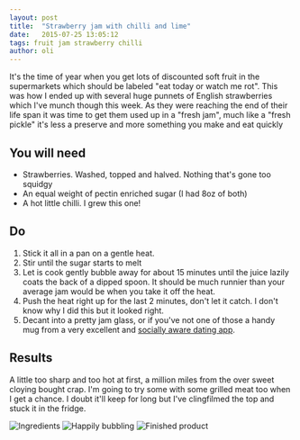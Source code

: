 ```yaml
---
layout: post
title:  "Strawberry jam with chilli and lime"
date:   2015-07-25 13:05:12
tags: fruit jam strawberry chilli
author: oli
---
```


It's the time of year when you get lots of discounted soft fruit in the supermarkets which should be labeled "eat today or watch me rot".  This was how I ended up with several huge punnets of English strawberries which I've munch though this week.  As they were reaching the end of their life span it was time to get them used up in a "fresh jam", much like a "fresh pickle" it's less a preserve and more something you make and eat quickly


## You will need

* Strawberries.  Washed, topped and halved.  Nothing that's gone too squidgy
* An equal weight of pectin enriched sugar (I had 8oz of both)
* A hot little chilli.  I grew this one!


## Do

1. Stick it all in a pan on a gentle heat.
2. Stir until the sugar starts to melt
3. Let is cook gently bubble away for about 15 minutes until the juice lazily coats the back of a dipped spoon.  It should be much runnier than your average jam would be when you take it off the heat.
4. Push the heat right up for the last 2 minutes, don't let it catch.  I don't know why I did this but it looked right.
5. Decant into a pretty jam glass, or if you've not one of those a handy mug from a very excellent and [socially aware dating app](http://blog.bristlr.com/were-not-adding-gender-options-until-we-can-do-it-right/).

## Results

A little too sharp and too hot at first, a million miles from the over sweet cloying bought crap.  I'm going to try some with some grilled meat too when I get a chance.  I doubt it'll keep for long but I've clingfilmed the top and stuck it in the fridge.

![Ingredients](/images/blog/strawberry/strawberry-1.jpg)
![Happily bubbling](/images/blog/strawberry/strawberry-2.jpg)
![Finished product](/images/blog/strawberry/strawberry-3.jpg)
